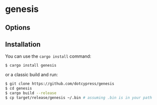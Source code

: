 # genesis

## Options

## Installation

You can use the `cargo install` command:

    $ cargo install genesis

or a classic build and run:

```bash
$ git clone https://github.com/dotcypress/genesis
$ cd genesis
$ cargo build --release
$ cp target/release/genesis ~/.bin # assuming .bin is in your path
```